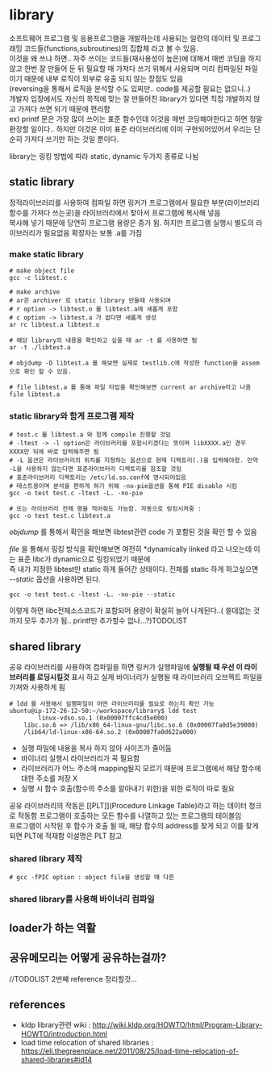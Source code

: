 # library 
소프트웨어 프로그램 및 응용프로그램을 개발하는데 사용되는 일련의 데이터 및 프로그래밍 코드들(functions,subroutines)의 집합체 라고 볼 수 있음.   
이것을 왜 쓰냐 하면.. 자주 쓰이는 코드들(재사용성이 높은)에 대해서 매번 코딩을 하지 않고 한번 잘 만들어 둔 뒤 필요할 때 가져다 쓰기 위해서 사용되며 미리 컴파일된 파일이기 때문에 내부 로직이 외부로 유출 되지 않는 장점도 있음  
(reversing을 통해서 로직을 분석할 수도 있찌만.. code를 제공할 필요는 없으니..)  
개발자 입장에서도 자신의 목적에 맞는 잘 만들어진 library가 있다면 직접 개발하지 않고 가져다 쓰면 되기 때문에 편리함   
ex) printf 문은 가장 많이 쓰이는 표준 함수인데 이것을 매번 코딩해야한다고 하면 정말 환장할 일이다.. 하지만 이것은 이미 표준 라이브러리에 이미 구현되어있어서 우리는 단순히 가져다 쓰기만 하는 것일 뿐이다.    

library는 링킹 방법에 따라 static, dynamic 두가지 종류로 나뉨

## static library 
정적라이브러리를 사용하여 컴파일 하면 링커가 프로그램에서 필요한 부분(라이브러리 함수를 가져다 쓰는곳)을 라이브러리에서 찾아서 프로그램에 복사해 넣음  
복사해 넣기 때문에 당연히 프로그램 용량은 증가 됨. 하지만 프로그램 실행시 별도의 라이브러리가 필요없음
확장자는 보통 .a를 가짐 

### make static library 
```
# make object file 
gcc -c libtest.c 

# make archive 
# ar은 archiver 로 static library 만들때 사용되며
# r option -> libtest.o 를 libtest.a에 새롭게 포함
# c option -> libtest.a 가 없다면 새롭게 생성
ar rc libtest.a libtest.o

# 해당 library의 내용을 확인하고 싶을 때 ar -t 를 사용하면 됨
ar -t ./libtest.a

# objdump -D libtest.a 를 해보면 실제로 testlib.c에 작성한 function을 assem으로 확인 할 수 있음. 

# file libtest.a 를 통해 파일 타입을 확인해보면 current ar archive라고 나옴 
file libtest.a 
```
### static library와 함게 프로그램 제작 
```
# test.c 를 libtest.a 와 함께 compile 진행할 것임 
# -ltest -> -l option은 라이브러리를 포함시키겠다는 뜻이며 libXXXX.a인 경우 XXXX만 뒤에 바로 입력해주면 됨
# -L 옵션은 라이브러리의 위치를 지정하는 옵션으로 현재 디렉토리(.)을 입력해야함. 만약 -L을 사용하지 않는다면 표준라이브러리 디렉토리를 참조할 것임 
# 표준라이브러리 디렉토리는 /etc/ld.so.conf에 명시되어있음 
# 테스트용이며 분석을 편하게 하기 위해 -no-pie옵션을 통해 PIE disable 시킴 
gcc -o test test.c -ltest -L. -no-pie

# 또는 라이브러리 전체 명을 적어줘도 가능함. 자동으로 링킹시켜줌 :
gcc -o test test.c libtest.a
```

*objdump* 를 통해서 확인을 해보면 libtest관련 code 가 포함된 것을 확인 할 수 있음  

*file* 을 통해서 링킹 방식을 확인해보면 여전히 *dynamically linked 라고 나오는데 이는 표준 libc가 dynamic으로 링킹되었기 때문에   
즉 내가 지정한 libtest만 static 하게 들어간 상태이다. 전체를 static 하게 하고싶으면 *--static* 옵션을 사용하면 된다.
~~~
gcc -o test test.c -ltest -L. -no-pie --static
~~~
이렇게 하면 libc전체소스코드가 포함되어 용량이 확실히 늘어 나게된다..( 쓸데없는 것 까지 모두 추가가 됨.. printf만 추가할수 없나...?)TODOLIST


## shared library 
공유 라이브러리를 사용하여 컴파일을 하면 링커가 실행파일에 **실행될 때 우선 이 라이브러리를 로딩시킬것** 표시 하고 실제 바이너리가 실행될 때 라이브러리 오브젝트 파일을 가져와 사용하게 됨   

```
# ldd 를 사용해서 실행파일이 어떤 라이브러리를 필요로 하는지 확인 가능 
ubuntu@ip-172-26-12-50:~/workspace/library$ ldd test
        linux-vdso.so.1 (0x00007ffc4cd5e000)
	libc.so.6 => /lib/x86_64-linux-gnu/libc.so.6 (0x00007fa0d5e39000)
	/lib64/ld-linux-x86-64.so.2 (0x00007fa0d622a000)
```
- 실행 파일에 내용을 복사 하지 않아 사이즈가 줄어둠 
- 바이너리 실행시 라이브러리가 꼭 필요함
- 라이브러리가 어느 주소에 mapping될지 모르기 때문에 프로그램에서 해당 함수에 대한 주소를 저장 X 
- 실행 시 함수 호출(함수의 주소를 알아내기 위한)을 위한 로직이 따로 필요 

공유 라이브러리의 작동은 [[PLT]](Procedure Linkage Table)라고 하는 데이터 청크로 작동함 
프로그램이 호출하는 모든 함수를 나열하고 있는 프로그램의 테이블임  
프로그램이 시작된 후 함수가 호출 될 때, 해당 함수의 address를 찾게 되고 이를 찾게되면 PLT에 적재함 이설명은 PLT 참고   


### shared library 제작 
```
# gcc -fPIC option : object file을 생성할 때 다른 
```
### shared library를 사용해 바이너리 컴파일 







## loader가 하는 역활 
## 공유메모리는 어떻게 공유하는걸까?

//TODOLIST 2번째 reference 정리할것...
## references
- kldp library관련 wiki : <http://wiki.kldp.org/HOWTO/html/Program-Library-HOWTO/introduction.html>
- load time relocation of shared libraries : <https://eli.thegreenplace.net/2011/08/25/load-time-relocation-of-shared-libraries#id14> 
